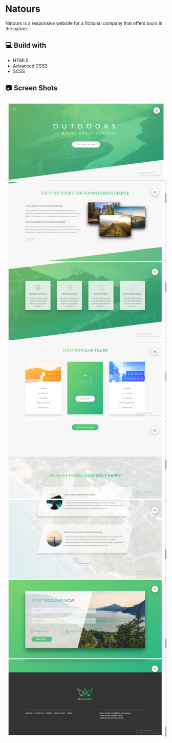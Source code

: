 # Natours

Natours is a responsive website for a fictional company that offers tours in the nature.

## 💻 Build with

- HTML5
- Advanced CSS3
- SCSS

## 📷 Screen Shots

![](ss/1.png)
![](ss/2.png)
![](ss/3.png)
![](ss/4.png)
![](ss/5.png)
![](ss/6.png)
![](ss/7.png)
![](ss/8.png)
